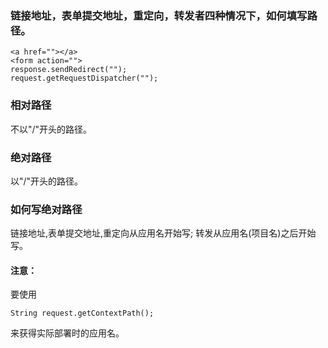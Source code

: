 ### 链接地址，表单提交地址，重定向，转发者四种情况下，如何填写路径。
    <a href=""></a>
    <form action="">
    response.sendRedirect("");
    request.getRequestDispatcher("");


### 相对路径
不以"/"开头的路径。
### 绝对路径
以"/"开头的路径。
### 如何写绝对路径
链接地址,表单提交地址,重定向从应用名开始写;
转发从应用名(项目名)之后开始写。
 #### 注意：
要使用
  
    String request.getContextPath();
来获得实际部署时的应用名。
